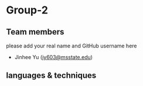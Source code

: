 # Group-2

## Team members 
please add your real name and GitHub username here

* Jinhee Yu (jy603@msstate.edu)

## languages & techniques
